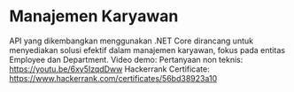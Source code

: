 # Manajemen Karyawan
API yang dikembangkan menggunakan .NET Core dirancang untuk menyediakan solusi efektif dalam manajemen karyawan, fokus pada entitas Employee dan Department. 
Video demo: 
Pertanyaan non teknis: https://youtu.be/6xy5IzqdDww
Hackerrank Certificate: https://www.hackerrank.com/certificates/56bd38923a10 

